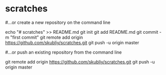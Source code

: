 # scratches

#…or create a new repository on the command line

echo "# scratches" >> README.md
git init
git add README.md
git commit -m "first commit"
git remote add origin https://github.com/skubliy/scratches.git
git push -u origin master

#…or push an existing repository from the command line

git remote add origin https://github.com/skubliy/scratches.git
git push -u origin master

